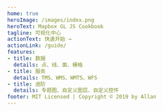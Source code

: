 ```yaml
---
home: true
heroImage: /images/index.png
heroText: Mapbox GL JS Cookbook
tagline: 可视化中心
actionText: 快速开始 →
actionLink: /guide/
features:
- title: 数据
  details: 点、线、面、栅格
- title: 服务
  details: TMS、WMS、WMTS、WFS
- title: 进阶
  details: 专题图、自定义图层、自定义控件
footer: MIT Licensed | Copyright © 2019 by Allan
---
```



